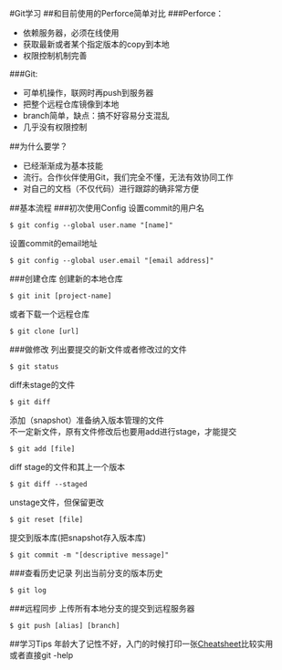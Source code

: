 #Git学习
##和目前使用的Perforce简单对比
###Perforce：  
* 依赖服务器，必须在线使用  
* 获取最新或者某个指定版本的copy到本地
* 权限控制机制完善

###Git:    
* 可单机操作，联网时再push到服务器  
* 把整个远程仓库镜像到本地
* branch简单，缺点：搞不好容易分支混乱 
* 几乎没有权限控制

##为什么要学？
* 已经渐渐成为基本技能
* 流行。合作伙伴使用Git，我们完全不懂，无法有效协同工作
* 对自己的文档（不仅代码）进行跟踪的确非常方便

##基本流程
###初次使用Config
设置commit的用户名  

	$ git config --global user.name "[name]"
设置commit的email地址  

	$ git config --global user.email "[email address]"
###创建仓库
创建新的本地仓库  

	$ git init [project-name]
或者下载一个远程仓库  

	$ git clone [url]
###做修改
列出要提交的新文件或者修改过的文件  

	$ git status
diff未stage的文件  

	$ git diff
添加（snapshot）准备纳入版本管理的文件  
不一定新文件，原有文件修改后也要用add进行stage，才能提交

	$ git add [file]
diff stage的文件和其上一个版本  

	$ git diff --staged
unstage文件，但保留更改  

	$ git reset [file]
提交到版本库(把snapshot存入版本库)  

	$ git commit -m "[descriptive message]"
###查看历史记录
列出当前分支的版本历史  

	$ git log
###远程同步
上传所有本地分支的提交到远程服务器  

	$ git push [alias] [branch]

##学习Tips 
年龄大了记性不好，入门的时候打印一张[Cheatsheet](http://www.cheat-sheets.org/saved-copy/git-cheat-sheet.pdf)比较实用  
或者直接git -help
